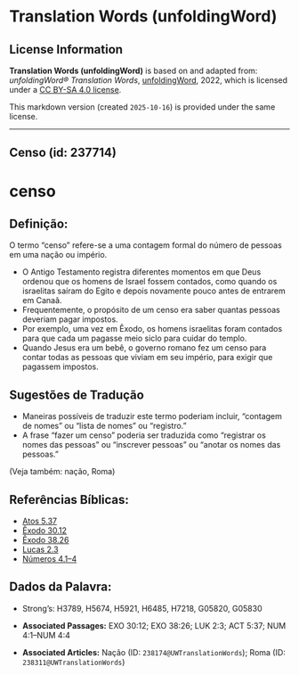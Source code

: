 # Translation Words (unfoldingWord)

## License Information

**Translation Words (unfoldingWord)** is based on and adapted from: _unfoldingWord® Translation Words_, [unfoldingWord](https://unfoldingword.org/utw), 2022, which is licensed under a [CC BY-SA 4.0 license](https://creativecommons.org/licenses/by-sa/4.0/legalcode.en).

This markdown version (created `2025-10-16`) is provided under the same license.



--------------------------------

## Censo (id: 237714)

censo
=====

Definição:
----------

O termo “censo” refere\-se a uma contagem formal do número de pessoas em uma nação ou império.

* O Antigo Testamento registra diferentes momentos em que Deus ordenou que os homens de Israel fossem contados, como quando os israelitas saíram do Egito e depois novamente pouco antes de entrarem em Canaã.
* Frequentemente, o propósito de um censo era saber quantas pessoas deveriam pagar impostos.
* Por exemplo, uma vez em Êxodo, os homens israelitas foram contados para que cada um pagasse meio siclo para cuidar do templo.
* Quando Jesus era um bebê, o governo romano fez um censo para contar todas as pessoas que viviam em seu império, para exigir que pagassem impostos.

Sugestões de Tradução
---------------------

* Maneiras possíveis de traduzir este termo poderiam incluir, “contagem de nomes” ou “lista de nomes” ou “registro.”
* A frase “fazer um censo” poderia ser traduzida como “registrar os nomes das pessoas” ou “inscrever pessoas” ou “anotar os nomes das pessoas.”

(Veja também: nação, Roma)

Referências Bíblicas:
---------------------

* [Atos 5\.37](https://ref.ly/Acts5:37)
* [Êxodo 30\.12](https://ref.ly/Exod30:12)
* [Êxodo 38\.26](https://ref.ly/Exod38:26)
* [Lucas 2\.3](https://ref.ly/Luke2:3)
* [Números 4\.1–4](https://ref.ly/Num4:1-Num4:4)

Dados da Palavra:
-----------------

* Strong’s: H3789, H5674, H5921, H6485, H7218, G05820, G05830

* **Associated Passages:** EXO 30:12; EXO 38:26; LUK 2:3; ACT 5:37; NUM 4:1–NUM 4:4
* **Associated Articles:** Nação (ID: `238174@UWTranslationWords`); Roma (ID: `238311@UWTranslationWords`)


